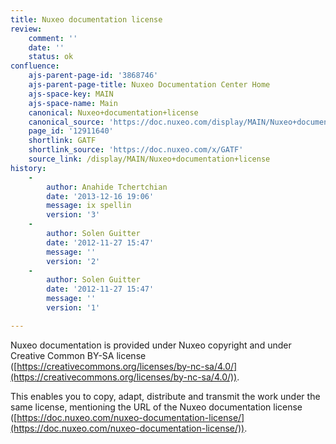 ```yaml
---
title: Nuxeo documentation license
review:
    comment: ''
    date: ''
    status: ok
confluence:
    ajs-parent-page-id: '3868746'
    ajs-parent-page-title: Nuxeo Documentation Center Home
    ajs-space-key: MAIN
    ajs-space-name: Main
    canonical: Nuxeo+documentation+license
    canonical_source: 'https://doc.nuxeo.com/display/MAIN/Nuxeo+documentation+license'
    page_id: '12911640'
    shortlink: GATF
    shortlink_source: 'https://doc.nuxeo.com/x/GATF'
    source_link: /display/MAIN/Nuxeo+documentation+license
history:
    - 
        author: Anahide Tchertchian
        date: '2013-12-16 19:06'
        message: ix spellin
        version: '3'
    - 
        author: Solen Guitter
        date: '2012-11-27 15:47'
        message: ''
        version: '2'
    - 
        author: Solen Guitter
        date: '2012-11-27 15:47'
        message: ''
        version: '1'

---
```

Nuxeo documentation is provided under Nuxeo copyright and under Creative Common BY-SA license ([https://creativecommons.org/licenses/by-nc-sa/4.0/](https://creativecommons.org/licenses/by-nc-sa/4.0/)).

This enables you to copy, adapt, distribute and transmit the work under the same license, mentioning the URL of the Nuxeo documentation license ([https://doc.nuxeo.com/nuxeo-documentation-license/](https://doc.nuxeo.com/nuxeo-documentation-license/)).
